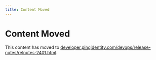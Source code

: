 ```yaml
---
title: Content Moved
---
```

# Content Moved

This content has moved to [developer.pingidentity.com/devops/release-notes/relnotes-2401.html](https://developer.pingidentity.com/devops/release-notes/relnotes-2401.html).
